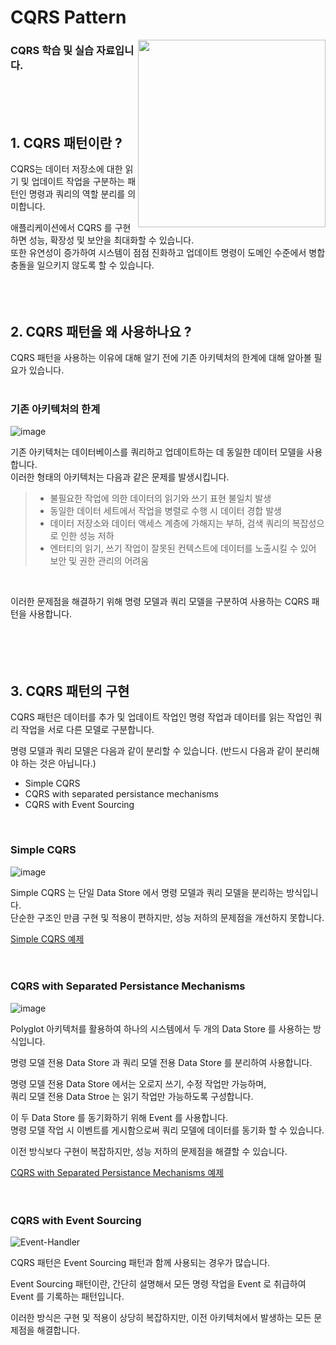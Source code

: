 # CQRS Pattern

<img align="right" src="https://github.com/jeongwon201/cqrs/assets/81132541/a116a17b-d522-48f1-9d88-6e974df29843" width="300px"/>
<h3 align="left">CQRS 학습 및 실습 자료입니다.</h3>

<br />
<br />
<br />

## 1. CQRS 패턴이란 ?
CQRS는 데이터 저장소에 대한 읽기 및 업데이트 작업을 구분하는 패턴인 명령과 쿼리의 역할 분리를 의미합니다.  

애플리케이션에서 CQRS 를 구현하면 성능, 확장성 및 보안을 최대화할 수 있습니다.  
또한 유연성이 증가하여 시스템이 점점 진화하고 업데이트 명령이 도메인 수준에서 병합 충돌을 일으키지 않도록 할 수 있습니다.
<br />
<br />
<br />
<br />

## 2. CQRS 패턴을 왜 사용하나요 ?
CQRS 패턴을 사용하는 이유에 대해 알기 전에 기존 아키텍처의 한계에 대해 알아볼 필요가 있습니다.  
<br />

### 기존 아키텍처의 한계
![image](https://github.com/jeongwon201/cqrs/assets/81132541/ee59ccab-f3bf-4544-85e4-cf6703b17694)

기존 아키텍처는 데이터베이스를 쿼리하고 업데이트하는 데 동일한 데이터 모델을 사용합니다.  
이러한 형태의 아키텍처는 다음과 같은 문제를 발생시킵니다.  
> - 불필요한 작업에 의한 데이터의 읽기와 쓰기 표현 불일치 발생
> - 동일한 데이터 세트에서 작업을 병렬로 수행 시 데이터 경합 발생
> - 데이터 저장소와 데이터 액세스 계층에 가해지는 부하, 검색 쿼리의 복잡성으로 인한 성능 저하
> - 엔터티의 읽기, 쓰기 작업이 잘못된 컨텍스트에 데이터를 노출시킬 수 있어 보안 및 권한 관리의 어려움
<br />

이러한 문제점을 해결하기 위해 명령 모델과 쿼리 모델을 구분하여 사용하는 CQRS 패턴을 사용합니다.  
<br />
<br />
<br />
<br />

## 3. CQRS 패턴의 구현
CQRS 패턴은 데이터를 추가 및 업데이트 작업인 명령 작업과 데이터를 읽는 작업인 쿼리 작업을 서로 다른 모델로 구분합니다.  

명령 모델과 쿼리 모델은 다음과 같이 분리할 수 있습니다. (반드시 다음과 같이 분리해야 하는 것은 아닙니다.)
- Simple CQRS
- CQRS with separated persistance mechanisms
- CQRS with Event Sourcing
<br />

### Simple CQRS
![image](https://github.com/jeongwon201/cqrs/assets/81132541/ba38c6d7-e5a7-48c9-a40d-4adcdfd7b9a6)

Simple CQRS 는 단일 Data Store 에서 명령 모델과 쿼리 모델을 분리하는 방식입니다.  
단순한 구조인 만큼 구현 및 적용이 편하지만, 성능 저하의 문제점을 개선하지 못합니다.  

<a href="https://github.com/jeongwon201/cqrs/tree/main/seperated-model">Simple CQRS 예제</a>
<br />
<br />
<br />

### CQRS with Separated Persistance Mechanisms
![image](https://github.com/jeongwon201/cqrs/assets/81132541/0fb1247a-f18d-4f94-8875-9b001d37c81d)

Polyglot 아키텍처를 활용하여 하나의 시스템에서 두 개의 Data Store 를 사용하는 방식입니다.  

명령 모델 전용 Data Store 과 쿼리 모델 전용 Data Store 를 분리하여 사용합니다.  

명령 모델 전용 Data Store 에서는 오로지 쓰기, 수정 작업만 가능하며,  
쿼리 모델 전용 Data Stroe 는 읽기 작업만 가능하도록 구성합니다.  

이 두 Data Store 를 동기화하기 위해 Event 를 사용합니다.  
명령 모델 작업 시 이벤트를 게시함으로써 쿼리 모델에 데이터를 동기화 할 수 있습니다.  

이전 방식보다 구현이 복잡하지만, 성능 저하의 문제점을 해결할 수 있습니다.  

<a href="https://github.com/jeongwon201/cqrs/tree/main/polyglot">CQRS with Separated Persistance Mechanisms 예제</a>
<br />
<br />
<br />

### CQRS with Event Sourcing
![Event-Handler](https://github.com/jeongwon201/cqrs/assets/81132541/996ad758-398b-43e2-8581-49c2de138f35)

CQRS 패턴은 Event Sourcing 패턴과 함께 사용되는 경우가 많습니다.  

Event Sourcing 패턴이란, 간단히 설명해서 모든 명령 작업을 Event 로 취급하여 Event 를 기록하는 패턴입니다.  

이러한 방식은 구현 및 적용이 상당히 복잡하지만, 이전 아키텍처에서 발생하는 모든 문제점을 해결합니다.
